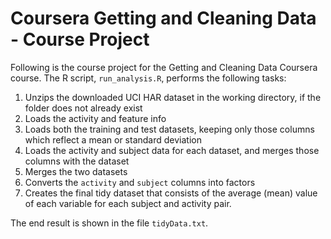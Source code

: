# Coursera Getting and Cleaning Data - Course Project

Following is the course project for the Getting and Cleaning Data Coursera course.
The R script, `run_analysis.R`, performs the following tasks:

1. Unzips the downloaded UCI HAR dataset in the working directory, if the folder does not already exist
2. Loads the activity and feature info
3. Loads both the training and test datasets, keeping only those columns which
   reflect a mean or standard deviation
4. Loads the activity and subject data for each dataset, and merges those
   columns with the dataset
5. Merges the two datasets
6. Converts the `activity` and `subject` columns into factors
7. Creates the final tidy dataset that consists of the average (mean) value of each
   variable for each subject and activity pair.

The end result is shown in the file `tidyData.txt`.
